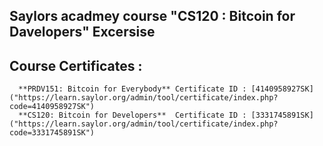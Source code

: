 ## Saylors acadmey course "CS120 : Bitcoin for Davelopers" Excersise 
## Course Certificates :
      **PRDV151: Bitcoin for Everybody** Certificate ID : [4140958927SK]("https://learn.saylor.org/admin/tool/certificate/index.php?code=4140958927SK")
      **CS120: Bitcoin for Developers**  Certificate ID : [3331745891SK]("https://learn.saylor.org/admin/tool/certificate/index.php?code=3331745891SK")
